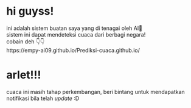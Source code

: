 <h1>hi guyss!</h1>
ini adalah sistem buatan saya yang di tenagai oleh AI👾 <br>
sistem ini dapat mendeteksi cuaca dari berbagi negara! <br>
cobain deh 👇👇 <br>
https://empy-ai09.github.io/Prediksi-cuaca.github.io/
<h1>arlet!‼️</h1>
cuaca ini masih tahap perkembangan, beri bintang untuk mendapatkan notifikasi bila telah <i>update</i> :D
